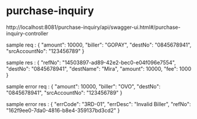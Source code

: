 # purchase-inquiry
http://localhost:8081/purchase-inquiry/api/swagger-ui.html#/purchase-inquiry-controller

sample req :
{
"amount": 10000,
"biller": "GOPAY",
"destNo": "0845678941",
"srcAccountNo": "123456789"
}

sample res :
{
"refNo": "14503897-ad89-42e2-bec0-e04f096e7554",
"destNo": "0845678941",
"destName": "Mira",
"amount": 10000,
"fee": 1000
}

sample error req :
{
"amount": 10000,
"biller": "OVO",
"destNo": "0845678941",
"srcAccountNo": "123456789"
}

sample error res :
{
"errCode": "3RD-01",
"errDesc": "Invalid Biller",
"refNo": "162f9ee0-7da0-4816-b8e4-359137bd3cd2"
}
